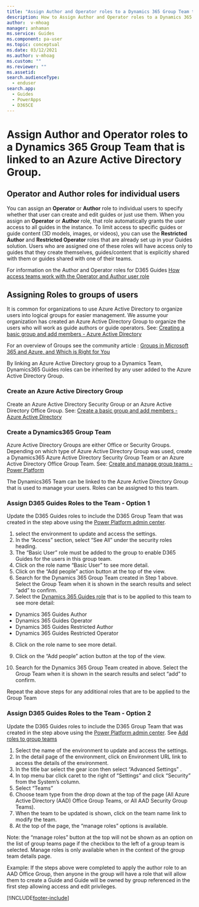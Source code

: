 ```yaml
---
title: "Assign Author and Operator roles to a Dynamics 365 Group Team that is linked to an Azure Active Directory Group to limit the actions of a group of users in all Dynamics 365 Guides | MicrosoftDocs"
description: How to Assign Author and Operator roles to a Dynamics 365 Group Team that is linked to an Azure Active Directory Group.
author:  v-mhoag
manager: anhaman
ms.service: Guides
ms.component: pa-user
ms.topic: conceptual
ms.date: 03/12/2021
ms.author: v-mhoag
ms.custom: ""
ms.reviewer: ""
ms.assetid: 
search.audienceType: 
  - enduser
search.app: 
  - Guides
  - PowerApps
  - D365CE
---
```

<!-- comment -->

# Assign Author and Operator roles to a Dynamics 365 Group Team that is linked to an Azure Active Directory Group.

## Operator and Author roles for individual users ##

You can assign an **Operator** or **Author** role to individual users to specify whether that user can create and edit guides or just use them. When you assign an **Operator** or **Author** role, that role automatically grants the user access to all guides in the instance. To limit access to specific guides or guide content (3D models, images, or videos), you can use the **Restricted Author** and **Restricted Operator** roles that are already set up in your Guides solution. Users who are assigned one of these roles will have access only to guides that they create themselves, guides/content that is explicitly shared with them or guides shared with one of their teams.


For information on the Author and Operator roles for D365 Guides [How access teams work with the Operator and Author user role](https://docs.microsoft.com/en-us/dynamics365/mixed-reality/guides/admin-access-teams#how-access-teams-work-with-the-operator-and-author-user-roles)


## Assigning Roles to groups of users ##

It is common for organizations to use Azure Active Directory to organize users into logical groups for easier management.  We assume your organization has created an Azure Active Directory Group to organize the users who will work as guide authors or guide operators.  See:  [Creating a basic group and add members - Azure Active Directory]( https://docs.microsoft.com/en-us/azure/active-directory/fundamentals/active-directory-groups-create-azure-portal)

For an overview of Groups see the community article : 
[Groups in Microsoft 365 and Azure, and Which is Right for You](https://docs.microsoft.com/en-us/microsoft-365/community/all-about-groups)

By linking an Azure Active Directory group to a Dynamics Team, Dynamics365 Guides roles can be inherited by any user added to the Azure Active Directory Group.

### Create an Azure Active Directory Group ###
 
Create an Azure Active Directory Security Group or an Azure Active Directory Office Group. See: [Create a basic group and add members - Azure Active Directory](https://docs.microsoft.com/en-us/azure/active-directory/fundamentals/active-directory-groups-create-azure-portal) 

### Create a Dynamics365 Group Team ###

Azure Active Directory Groups are either Office or Security Groups.  Depending on which type of Azure Active Directory Group was used, create a Dynamics365 Azure Active Directory Security Group Team or an Azure Active Directory Office Group Team. See: [Create and manage group teams - Power Platform](https://docs.microsoft.com/en-us/power-platform/admin/manage-group-teams#create-a-group-team)  

The Dynamics365 Team can be linked to the Azure Active Directory Group that is used to manage your users.   Roles can be assigned to this team. 

### Assign D365 Guides Roles to the Team - Option 1 ###

Update the D365 Guides roles to include the D365 Group Team that was created in the step above using the [Power Platform admin center](https://admin.powerplatform.microsoft.com/environments).

1. select the environment to update and access the settings. 
2. In the “Access” section, select “See All” under the security roles heading. 
3. The “Basic User” role must be added to the group to enable D365 Guides for the users in this group team.   
4. Click on the role name “Basic User” to see more detail. 
5. Click on the “Add people” action button at the top of the view. 
6. Search for the Dynamics 365 Group Team created in Step 1 above. Select the Group Team when it is shown in the search results and select “add” to confirm. 
7. Select the [Dynamics 365 Guides role](https://docs.microsoft.com/en-us/dynamics365/mixed-reality/guides/assign-role)    that is to be applied to this team to see more detail:  
- Dynamics 365 Guides Author 
- Dynamics 365 Guides Operator
- Dynamics 365 Guides Restricted Author
- Dynamics 365 Guides Restricted Operator

8. Click on the role name  to see more detail.
9. Click on the “Add people” action button at the top of the view.

10. Search for the Dynamics 365 Group Team created in above. Select the Group Team when it is shown in the search results and select “add” to confirm.

Repeat the above steps for any additional roles that are to be applied to the Group Team 

### Assign D365 Guides Roles to the Team - Option 2 ###

Update the D365 Guides roles to include the D365 Group Team that was created in the step above using the [Power Platform admin center](https://admin.powerplatform.microsoft.com/environments).  See  [Add roles to group teams](https://docs.microsoft.com/en-us/power-platform/admin/manage-teams) 

1. Select the name of the environment to update and access the settings.
2. In the detail page of the environment, click on Environment URL link to access the details of the environment.  
3. In the title bar select the gear icon then select “Advanced Settings” .  
4. In top menu bar  click caret to the right of “Settings” and  click “Security” from the System’s column.
5. Select “Teams”  
6. Choose team type from the drop down at the top of the page (All Azure Active Directory (AAD) Office Group Teams, or All AAD Security Group Teams).
7. When the team to be updated is shown, click on the team name link to modify the team.
8. At the top of the page, the “manage roles” options is available.

Note: the “manage roles” button at the top will not be shown as an option on the list of group teams page  if the checkbox to the left of a group team is selected.  Manage roles is only available when in the context of the group team details page.  

Example: If the steps above were completed to apply the author role to an AAD Office Group, then anyone in the group will have a role that will allow them to create a Guide and Guide will be owned by group referenced in the first step allowing access and edit privileges. 


[!INCLUDE[footer-include](../includes/footer-banner.md)]